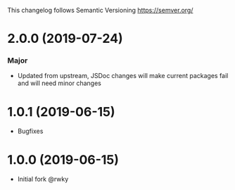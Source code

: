 This changelog follows Semantic Versioning https://semver.org/

# 2.0.0 (2019-07-24)

### Major 

* Updated from upstream, JSDoc changes will make current packages fail and will need minor changes

# 1.0.1 (2019-06-15)

* Bugfixes

# 1.0.0 (2019-06-15)

* Initial fork @rwky
